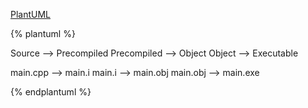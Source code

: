 
[PlantUML](http://plantuml.com/)

{% plantuml %}

Source --> Precompiled
Precompiled --> Object
Object --> Executable

main.cpp --> main.i
main.i --> main.obj
main.obj --> main.exe

  
{% endplantuml %}
